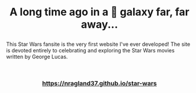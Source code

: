# <p align="center">  A long time ago in a 🌌 galaxy far, far away... </p>

This Star Wars fansite is the very first website I've ever developed! The site is devoted entirely to celebrating and exploring the Star Wars movies written by George Lucas.

<br>

### <p align="center"> https://nragland37.github.io/star-wars </p>

<br>
<br>
